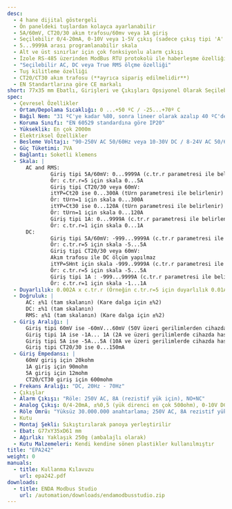 ```yaml
---
desc:
  - 4 hane dijital göstergeli
  - Ön paneldeki tuşlardan kolayca ayarlanabilir
  - 5A/60mV, CT20/30 akım trafosu/60mv veya 1A giriş
  - Seçilebilir 0/4-20mA, 0-10V veya 1-5V çıkış (sadece çıkış tipi 'A' olan cihazlarda)
  - 5...9999A arası programlanabilir skala
  - Alt ve üst sınırlar için çok fonksiyonlu alarm çıkışı
  - İzole RS-485 üzerinden ModBus RTU protokolü ile haberleşme özelliği
  - "Seçilebilir AC, DC veya True RMS ölçme özelliği"
  - Tuş kilitleme özelliği
  - CT20/CT30 akım trafosu (**ayrıca sipariş edilmelidir**)
  - EN Standartlarına göre CE markalı
short: 77x35 mm Ebatlı, Girişleri ve Çıkışları Opsiyonel Olarak Seçilebilen Ampermetre
spec:
  - Çevresel Özellikler
  - Ortam/Depolama Sıcaklığı: 0 ...+50 ºC / -25...+70º C
  - Bağıl Nem: "31 ºC'ye kadar %80, sonra lineer olarak azalıp 40 ºC'de %50'ye düşen nemde çalışır"
  - Koruma Sınıfı: "EN 60529 standardına göre IP20"
  - Yükseklik: En çok 2000m
  - Elektriksel Özellikler
  - Besleme Voltajı: "90-250V AC 50/60Hz veya 10-30V DC / 8-24V AC 50/60Hz"
  - Güç Tüketimi: 7VA
  - Bağlantı: Soketli klemens
  - Skala: |
      AC and RMS:  
              Giriş tipi 5A/60mV: 0...9999A (c.tr.r parametresi ile belirlenir)
              Ör: c.tr.r=5 için skala 0...5A
              Giriş tipi CT20/30 veya 60mV: 
              itYP=Ct20 ise 0...300A (tUrn parametresi ile belirlenir)
              Ör: tUrn=1 için skala 0...300A
              itYP=Ct30 ise 0...120A (tUrn parametresi ile belirlenir)
              Ör: tUrn=1 için skala 0...120A
              Giriş tipi 1A: 0...9999A (c.tr.r parametresi ile belirlenir)
              Ör: c.tr.r=1 için skala 0...1A		
      DC:  
              Giriş tipi 5A/60mV: -999...9999A (c.tr.r parametresi ile belirlenir)
              Ör: c.tr.r=5 için skala -5...5A
              Giriş tipi CT20/30 veya 60mV: 
              Akım trafosu ile DC ölçüm yapılmaz
              itYP=SHnt için skala -999..9999A (c.tr.r parametresi ile belirlenir)
              Ör: c.tr.r=5 için skala -5...5A
              Giriş tipi 1A : -999...9999A (c.tr.r parametresi ile belirlenir)
              Ör: c.tr.r=1 için skala -1...1A
  - Duyarlılık: 0.002A x c.tr.r (Örneğin c.tr.r=5 için duyarlılık 0.01A)
  - Doğruluk: |
      AC: ±%1 (tam skalanın) (Kare dalga için ±%2)
      DC: ±%1 (tam skalanın)
      RMS: ±%1 (tam skalanın) (Kare dalga için ±%2)
  - Giriş Aralığı: |
      Giriş tipi 60mV ise -60mV...60mV (50V üzeri gerilimlerden cihazda hasar oluşur)
      Giriş tipi 1A ise -1A... 1A (2A ve üzeri gerilimlerde cihazda hasar oluşur)
      Giriş tipi 5A ise -5A...5A (10A ve üzeri gerilimlerde cihazda hasar oluşur)
      Giriş tipi CT20/30 ise 0...150mA
  - Giriş Empedansı: |
      60mV giriş için 20kohm
      1A giriş için 90mohm
      5A giriş için 12mohm
      CT20/CT30 giriş için 600mohm
  - Frekans Aralığı: "DC, 20Hz - 70Hz"
  - Çıkışlar
  - Alarm Çıkışı: "Röle: 250V AC, 8A (rezistif yük için), NO+NC"
  - Analog Çıkış: 0/4-20mA, ±%0,5 (yük direnci en çok 500ohm), 0-10V DC/1-5V DC, en çok 10mA, ±%0,5 (kısa devre koruması vardır)
  - Röle Ömrü: "Yüksüz 30.000.000 anahtarlama; 250V AC, 8A rezistif yükte 100.000 anahtarlama"
  - Kutu
  - Montaj Şekli: Sıkıştırılarak panoya yerleştirilir
  - Ebat: G77xY35xD61 mm
  - Ağırlık: Yaklaşık 250g (ambalajlı olarak)
  - Kutu Malzemeleri: Kendi kendine sönen plastikler kullanılmıştır
title: "EPA242"
weight: 0
manuals:
  - title: Kullanma Kılavuzu
    url: epa242.pdf
downloads:
  - title: ENDA Modbus Studio
    url: /automation/downloads/endamodbusstudio.zip
---
```

